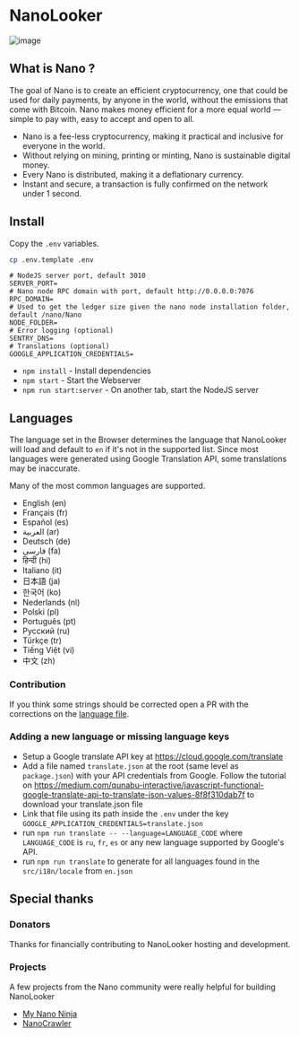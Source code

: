 # NanoLooker

![image](https://user-images.githubusercontent.com/19352322/115473119-212dff00-a209-11eb-922c-ba37838318f6.png)

## What is Nano ?

The goal of Nano is to create an efficient cryptocurrency, one that could be used for daily payments, by anyone in the world, without the emissions that come with Bitcoin.
Nano makes money efficient for a more equal world — simple to pay with, easy to accept and open to all.

- Nano is a fee-less cryptocurrency, making it practical and inclusive for everyone in the world.
- Without relying on mining, printing or minting, Nano is sustainable digital money.
- Every Nano is distributed, making it a deflationary currency.
- Instant and secure, a transaction is fully confirmed on the network under 1 second.

## Install

Copy the `.env` variables.

```bash
cp .env.template .env
```

```env
# NodeJS server port, default 3010
SERVER_PORT=
# Nano node RPC domain with port, default http://0.0.0.0:7076
RPC_DOMAIN=
# Used to get the ledger size given the nano node installation folder, default /nano/Nano
NODE_FOLDER=
# Error logging (optional)
SENTRY_DNS=
# Translations (optional)
GOOGLE_APPLICATION_CREDENTIALS=
```

- `npm install` - Install dependencies
- `npm start` - Start the Webserver
- `npm run start:server` - On another tab, start the NodeJS server

## Languages

The language set in the Browser determines the language that NanoLooker will load and default to `en` if it's not in the supported list. Since most languages were generated using Google Translation API, some translations may be inaccurate.

Many of the most common languages are supported.

- English (en)
- Français (fr)
- Español (es)
- العربية (ar)
- Deutsch (de)
- فارسی (fa)
- हिन्दी (hi)
- Italiano (it)
- 日本語 (ja)
- 한국어 (ko)
- Nederlands (nl)
- Polski (pl)
- Português (pt)
- Pусский (ru)
- Türkçe (tr)
- Tiếng Việt (vi)
- 中文 (zh)

### Contribution

If you think some strings should be corrected open a PR with the corrections on the [language file](https://github.com/running-coder/nanolooker/tree/master/src/i18n/locales).

### Adding a new language or missing language keys

- Setup a Google translate API key at https://cloud.google.com/translate
- Add a file named `translate.json` at the root (same level as `package.json`) with your API credentials from Google. Follow the tutorial on https://medium.com/qunabu-interactive/javascript-functional-google-translate-api-to-translate-json-values-8f8f310dab7f to download your translate.json file
- Link that file using its path inside the `.env` under the key `GOOGLE_APPLICATION_CREDENTIALS=translate.json`
- run `npm run translate -- --language=LANGUAGE_CODE` where `LANGUAGE_CODE` is `ru`, `fr`, `es` or any new language supported by Google's API.
- run `npm run translate` to generate for all languages found in the `src/i18n/locale` from `en.json`

## Special thanks

### Donators

Thanks for financially contributing to NanoLooker hosting and development.

### Projects

A few projects from the Nano community were really helpful for building NanoLooker

- [My Nano Ninja](https://mynano.ninja/)
- [NanoCrawler](https://nanocrawler.cc/)
